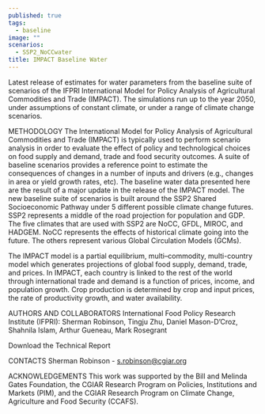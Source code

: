 ```yaml
---
published: true
tags: 
  - baseline
image: ""
scenarios: 
  - SSP2_NoCCwater
title: IMPACT Baseline Water
---
```




Latest release of estimates for water parameters from the baseline suite of scenarios of the IFPRI International Model for Policy Analysis of Agricultural Commodities and Trade (IMPACT). The simulations run up to the year 2050, under assumptions of constant climate, or under a range of climate change scenarios. 

METHODOLOGY
The International Model for Policy Analysis of Agricultural Commodities and Trade (IMPACT) is typically used to perform scenario analysis in order to evaluate the effect of policy and technological choices on food supply and demand, trade and food security outcomes. A suite of baseline scenarios provides a reference point to estimate the consequences of changes in a number of inputs and drivers (e.g., changes in area or yield growth rates, etc). The baseline water data presented here are the result of a major update in the release of the IMPACT model. The new baseline suite of scenarios is built around the SSP2 Shared Socioeconomic Pathway under 5 different possible climate change futures. SSP2 represents a middle of the road projection for population and GDP. The five climates that are used with SSP2 are NoCC, GFDL, MIROC, and HADGEM. NoCC represents the effects of historical climate going into the future. The others represent various Global Circulation Models (GCMs).

The IMPACT model is a partial equilibrium, multi–commodity, multi-country model which generates projections of global food supply, demand, trade, and prices. In IMPACT, each country is linked to the rest of the world through international trade and demand is a function of prices, income, and population growth. Crop production is determined by crop and input prices, the rate of productivity growth, and water availability. 


AUTHORS AND COLLABORATORS
International Food Policy Research Institute (IFPRI): Sherman Robinson, Tingju Zhu, Daniel Mason-D’Croz, Shahnila Islam, Arthur Gueneau, Mark Rosegrant

Download the Technical Report

CONTACTS
Sherman Robinson - s.robinson@cgiar.org

ACKNOWLEDGEMENTS
This work was supported by the Bill and Melinda Gates Foundation, the CGIAR Research Program on Policies, Institutions and Markets (PIM), and the CGIAR Research Program on Climate Change, Agriculture and Food Security (CCAFS).
